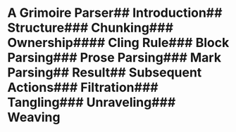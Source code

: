 # A Grimoire Parser## Introduction## Structure### Chunking### Ownership#### Cling Rule### Block Parsing### Prose Parsing### Mark Parsing## Result## Subsequent Actions### Filtration### Tangling### Unraveling### Weaving